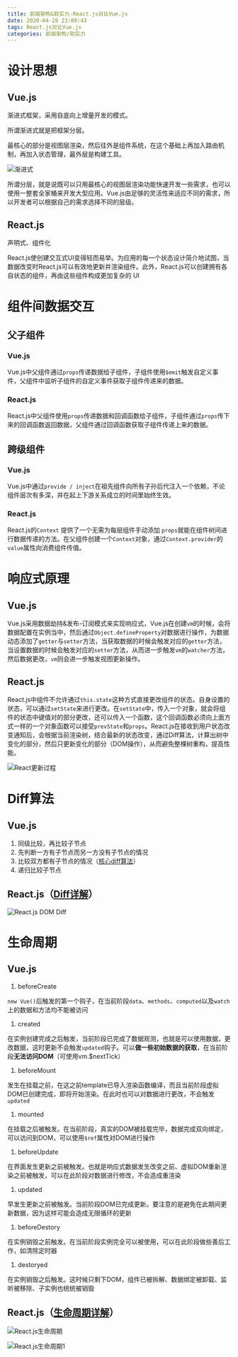 ```yaml
---
title: 前端架构&软实力-React.js对比Vue.js
date: 2020-04-28 23:09:43
tags: React.js对比Vue.js
categories: 前端架构/软实力
---
```


# 设计思想

## Vue.js

渐进式框架，采用自底向上增量开发的模式。

所谓渐进式就是把框架分层。

最核心的部分是视图层渲染，然后往外是组件系统，在这个基础上再加入路由机制，再加入状态管理，最外层是构建工具。

![渐进式](https://mrrsblog.oss-cn-shanghai.aliyuncs.com/vue-5.png)

所谓分层，就是说既可以只用最核心的视图层渲染功能快速开发一些需求，也可以使用一整套全家桶来开发大型应用。Vue.js由足够的灵活性来适应不同的需求，所以开发者可以根据自己的需求选择不同的层级。

## React.js

声明式、组件化

React.js使创建交互式UI变得轻而易举。为应用的每一个状态设计简介地试图，当数据改变时React.js可以有效地更新并渲染组件。此外，React.js可以创建拥有各自状态的组件，再由这些组件构成更加复杂的 UI

# 组件间数据交互

## 父子组件

### Vue.js

Vue.js中父组件通过`props`传递数据给子组件，子组件使用`$emit`触发自定义事件，父组件中监听子组件的自定义事件获取子组件传递来的数据。

### React.js

React.js中父组件使用`props`传递数据和回调函数给子组件，子组件通过`props`传下来的回调函数返回数据，父组件通过回调函数获取子组件传递上来的数据。

## 跨级组件

### Vue.js

Vue.js中通过`provide / inject`在祖先组件向所有子孙后代注入一个依赖，不论组件层次有多深，并在起上下游关系成立的时间里始终生效。

### React.js

React.js的`Context` 提供了一个无需为每层组件手动添加 `props`就能在组件树间进行数据传递的方法。在父组件创建一个`Context`对象，通过`Context.provider`的`value`属性向消费组件传值。

# 响应式原理

## Vue.js

Vue.js采用数据劫持&发布-订阅模式来实现响应式，Vue.js在创建`vm`的时候，会将数据配置在实例当中，然后通过`Object.defineProperty`对数据进行操作，为数据动态添加了`getter`与`setter`方法，当获取数据的时候会触发对应的`getter`方法，当设置数据的时候会触发对应的`setter`方法，从而进一步触发`vm`的`watcher`方法，然后数据更改，`vm`则会进一步触发视图更新操作。

## React.js

React.js中组件不允许通过`this.state`这种方式直接更改组件的状态。自身设置的状态，可以通过`setState`来进行更改。在`setState`中，传入一个对象，就会将组件的状态中键值对的部分更改，还可以传入一个函数，这个回调函数必须向上面方式一样的一个对象函数可以接受`prevState`和`props`。React.js在接收到用户状态改变通知后，会根据当前渲染树，结合最新的状态改变，通过Diff算法，计算出树中变化的部分，然后只更新变化的部分（DOM操作），从而避免整棵树重构，提高性能。

![React更新过程](https://mrrsblog.oss-cn-shanghai.aliyuncs.com/reactSetData.png)

# Diff算法

## Vue.js

1. 同级比较，再比较子节点
2. 先判断一方有子节点而另一方没有子节点的情况
3. 比较双方都有子节点的情况（[核心diff算法](https://www.jianguoyun.com/static/stackedit/[http://blog.p18c.top/2020/03/04/Vue.js研读-虚拟DOM/](http://blog.p18c.top/2020/03/04/Vue.js研读-虚拟DOM/))）
4. 递归比较子节点

## React.js（[Diff详解](https://www.jianguoyun.com/static/stackedit/[https://zhuanlan.zhihu.com/p/20346379](https://zhuanlan.zhihu.com/p/20346379))）

![React.js DOM Diff](https://mrrsblog.oss-cn-shanghai.aliyuncs.com/reactDomDiff.png)

# 生命周期

## Vue.js

1. beforeCreate

`new Vue()`后触发的第一个钩子，在当前阶段`data`、`methods`、`computed`以及`watch`上的数据和方法均不能被访问

1. created

在实例创建完成之后触发，当前阶段已完成了数据观测，也就是可以使用数据，更改数据，这时更新不会触发`updated`钩子。可以**做一些初始数据的获取**，在当前阶段**无法访问DOM**（可使用vm.$nextTick）

1. beforeMount

发生在挂载之前，在这之前template已导入渲染函数编译，而且当前阶段虚拟DOM已创建完成，即将开始渲染。在此时也可以对数据进行更改，不会触发`updated`

1. mounted

在挂载之后被触发。在当前阶段，真实的DOM被挂载完毕，数据完成双向绑定，可以访问到DOM，可以使用`$ref`属性对DOM进行操作

1. beforeUpdate

在界面发生更新之前被触发。也就是响应式数据发生改变之前、虚拟DOM重新渲染之前被触发，可以在此阶段对数据进行修改，不会造成重渲染

1. updated

早发生更新之前被触发。当前阶段DOM已完成更新。要注意的是避免在此期间更新数据，因为这样可能会造成无限循环的更新

1. beforeDestory

在实例销毁之前触发。在当前阶段实例完全可以被使用，可以在此阶段做些善后工作，如清除定时器

1. destoryed

在实例销毁之后触发。这时候只剩下DOM，组件已被拆解、数据绑定被卸载、监听被移除、子实例也统统被销毁

## React.js（[生命周期详解](https://www.jianguoyun.com/static/stackedit/[https://www.jianshu.com/p/b331d0e4b398](https://www.jianshu.com/p/b331d0e4b398))）

![React.js生命周期](https://mrrsblog.oss-cn-shanghai.aliyuncs.com/reactLifeCycle.png)

![React.js生命周期1](https://mrrsblog.oss-cn-shanghai.aliyuncs.com/reactLifeCycle-1.png)